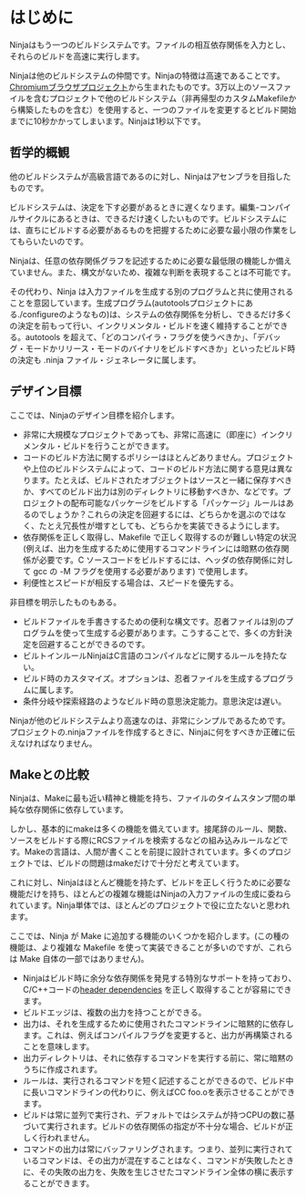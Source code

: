 # はじめに

Ninjaはもう一つのビルドシステムです。ファイルの相互依存関係を入力とし、それらのビルドを高速に実行します。

Ninjaは他のビルドシステムの仲間です。Ninjaの特徴は高速であることです。[Chromiumブラウザプロジェクト](http://neugierig.org/software/chromium/notes/2011/02/ninja.html)から生まれたものです。3万以上のソースファイルを含むプロジェクトで他のビルドシステム（非再帰型のカスタムMakefileから構築したものを含む）を使用すると、一つのファイルを変更するとビルド開始までに10秒かかってしまいます。Ninjaは1秒以下です。


## 哲学的概観

他のビルドシステムが高級言語であるのに対し、Ninjaはアセンブラを目指したものです。

ビルドシステムは、決定を下す必要があるときに遅くなります。編集-コンパイルサイクルにあるときは、できるだけ速くしたいものです。ビルドシステムには、直ちにビルドする必要があるものを把握するために必要な最小限の作業をしてもらいたいのです。

Ninjaは、任意の依存関係グラフを記述するために必要な最低限の機能しか備えていません。また、構文がないため、複雑な判断を表現することは不可能です。

その代わり、Ninja は入力ファイルを生成する別のプログラムと共に使用されることを意図しています。生成プログラム(autotoolsプロジェクトにある./configureのようなもの)は、システムの依存関係を分析し、できるだけ多くの決定を前もって行い、インクリメンタル・ビルドを速く維持することができる。autotools を超えて、「どのコンパイラ・フラグを使うべきか」、「デバッグ・モードかリリース・モードのバイナリをビルドすべきか」といったビルド時の決定も .ninja ファイル・ジェネレータに属します。


## デザイン目標

ここでは、Ninjaのデザイン目標を紹介します。

- 非常に大規模なプロジェクトであっても、非常に高速に（即座に）インクリメンタル・ビルドを行うことができます。
- コードのビルド方法に関するポリシーはほとんどありません。プロジェクトや上位のビルドシステムによって、コードのビルド方法に関する意見は異なります。たとえば、ビルドされたオブジェクトはソースと一緒に保存すべきか、すべてのビルド出力は別のディレクトリに移動すべきか、などです。プロジェクトの配布可能なパッケージをビルドする「パッケージ」ルールはあるのでしょうか？これらの決定を回避するには、どちらかを選ぶのではなく、たとえ冗長性が増すとしても、どちらかを実装できるようにします。
- 依存関係を正しく取得し、Makefile で正しく取得するのが難しい特定の状況 (例えば、出力を生成するために使用するコマンドラインには暗黙の依存関係が必要です。C ソースコードをビルドするには、ヘッダの依存関係に対して gcc の -M フラグを使用する必要があります) で使用します。
- 利便性とスピードが相反する場合は、スピードを優先する。


非目標を明示したものもある。

- ビルドファイルを手書きするための便利な構文です。忍者ファイルは別のプログラムを使って生成する必要があります。こうすることで、多くの方針決定を回避することができるのです。
- ビルトインルールNinjaはC言語のコンパイルなどに関するルールを持たない。
- ビルド時のカスタマイズ。オプションは、忍者ファイルを生成するプログラムに属します。
- 条件分岐や探索経路のようなビルド時の意思決定能力。意思決定は遅い。

Ninjaが他のビルドシステムより高速なのは、非常にシンプルであるためです。プロジェクトの.ninjaファイルを作成するときに、Ninjaに何をすべきか正確に伝えなければなりません。


## Makeとの比較

Ninjaは、Makeに最も近い精神と機能を持ち、ファイルのタイムスタンプ間の単純な依存関係に依存しています。

しかし、基本的にmakeは多くの機能を備えています。接尾辞のルール、関数、ソースをビルドする際にRCSファイルを検索するなどの組み込みルールなどです。Makeの言語は、人間が書くことを前提に設計されています。多くのプロジェクトでは、ビルドの問題はmakeだけで十分だと考えています。

これに対し、Ninjaはほとんど機能を持たず、ビルドを正しく行うために必要な機能だけを持ち、ほとんどの複雑な機能はNinjaの入力ファイルの生成に委ねられています。Ninja単体では、ほとんどのプロジェクトで役に立たないと思われます。

ここでは、Ninja が Make に追加する機能のいくつかを紹介します。(この種の機能は、より複雑な Makefile を使って実装できることが多いのですが、これらは Make 自体の一部ではありません)。

- Ninjaはビルド時に余分な依存関係を発見する特別なサポートを持っており、C/C++コードの[header dependencies](https://ninja-build.org/manual.html#ref_headers) を正しく取得することが容易にできます。
- ビルドエッジは、複数の出力を持つことができる。
- 出力は、それを生成するために使用されたコマンドラインに暗黙的に依存します。これは、例えばコンパイルフラグを変更すると、出力が再構築されることを意味します。
- 出力ディレクトリは、それに依存するコマンドを実行する前に、常に暗黙のうちに作成されます。
- ルールは、実行されるコマンドを短く記述することができるので、ビルド中に長いコマンドラインの代わりに、例えばCC foo.oを表示させることができます。
- ビルドは常に並列で実行され、デフォルトではシステムが持つCPUの数に基づいて実行されます。ビルドの依存関係の指定が不十分な場合、ビルドが正しく行われません。
- コマンドの出力は常にバッファリングされます。つまり、並列に実行されているコマンドは、その出力が混在することはなく、コマンドが失敗したときに、その失敗の出力を、失敗を生じさせたコマンドライン全体の横に表示することができます。
